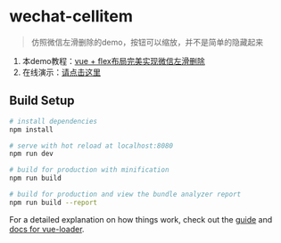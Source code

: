 # wechat-cellitem

> 仿照微信左滑删除的demo，按钮可以缩放，并不是简单的隐藏起来
1. 本demo教程：[vue + flex布局完美实现微信左滑删除](https://blog.csdn.net/yasha97/article/details/84563428)
2. 在线演示：[请点击这里](https://yashaha.github.io/wechat-cellitem/index.html)

## Build Setup

``` bash
# install dependencies
npm install

# serve with hot reload at localhost:8080
npm run dev

# build for production with minification
npm run build

# build for production and view the bundle analyzer report
npm run build --report
```

For a detailed explanation on how things work, check out the [guide](http://vuejs-templates.github.io/webpack/) and [docs for vue-loader](http://vuejs.github.io/vue-loader).
